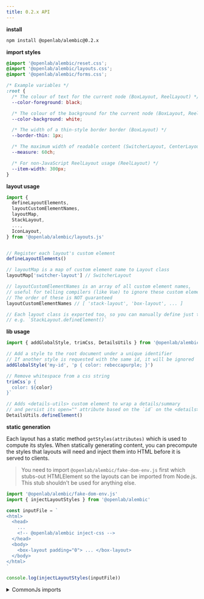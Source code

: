 ```yaml
---
title: 0.2.x API
---
```


**install**

```bash
npm install @openlab/alembic@0.2.x
```

**import styles**

```css
@import '@openlab/alembic/reset.css';
@import '@openlab/alembic/layouts.css';
@import '@openlab/alembic/forms.css';

/* Example variables */
:root {
  /* The colour of text for the current node (BoxLayout, ReelLayout) */
  --color-foreground: black;

  /* The colour of the background for the current node (BoxLayout, ReelLayout) */
  --color-background: white;

  /* The width of a thin-style border border (BoxLayout) */
  --border-thin: 1px;

  /* The maximum width of readable content (SwitcherLayout, CenterLayout) */
  --measure: 60ch;

  /* For non-JavaScript ReelLayout usage (ReelLayout) */
  --item-width: 300px;
}
```

**layout usage**

```js
import {
  defineLayoutElements,
  layoutCustomElementNames,
  layoutMap,
  StackLayout,
  ...,
  IconLayout,
} from '@openlab/alembic/layouts.js'


// Register each layout's custom element
defineLayoutElements()

// layoutMap is a map of custom element name to Layout class
layoutMap['switcher-layout'] // SwitcherLayout

// layoutCustomElementNames is an array of all custom element names,
// useful for telling compilers (like Vue) to ignore these custom elements.
// The order of these is NOT guaranteed
layoutCustomElementNames // [ 'stack-layout', 'box-layout', ... ]

// Each layout class is exported too, so you can manually define just the ones you want
// e.g. `StackLayout.defineElement()`
```

**lib usage**

```js
import { addGlobalStyle, trimCss, DetailsUtils } from '@openlab/alembic/lib.js'

// Add a style to the root document under a unique identifier
// If another style is requested with the same id, it will be ignored
addGlobalStyle('my-id', 'p { color: rebeccapurple; }')

// Remove whitespace from a css string
trimCss`p {
  color: ${color}
}`

// Adds <details-utils> custom element to wrap a details/summary
// and persist its open="" attribute based on the `id` on the <details> element
DetailsUtils.defineElement()
```

**static generation**

Each layout has a static method `getStyles(attributes)` which is used to compute its styles.
When statically generating content, you can precompute the styles that layouts will need
and inject them into HTML before it is served to clients.

> You need to import `@openlab/alembic/fake-dom-env.js` first which
> stubs-out HTMLElement so the layouts can be imported from Node.js.
> This stub shouldn't be used for anything else.

```js
import '@openlab/alembic/fake-dom-env.js'
import { injectLayoutStyles } from '@openlab/alembic'

const inputFile = `
<html>
  <head>
    ...
    <!-- @openlab/alembic inject-css -->
  </head>
  <body>
    <box-layout padding="0"> ... </box-layout>
  </body>
</html>
`

console.log(injectLayoutStyles(inputFile))
```

<details>
<summary>CommonJs imports</summary>

```js
require('@openlab/alembic/fake-dom-env')
const { injectLayoutStyles } = require('@openlab/alembic')
```

</details>
